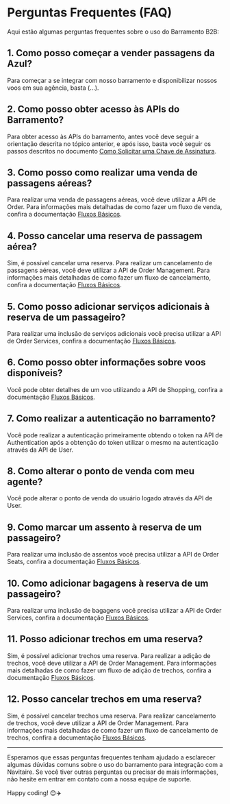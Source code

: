 # Perguntas Frequentes (FAQ)

Aqui estão algumas perguntas frequentes sobre o uso do Barramento B2B:

## 1. Como posso começar a vender passagens da Azul?

Para começar a se integrar com nosso barramento e disponibilizar nossos voos em sua agência, basta (...).

## 2. Como posso obter acesso às APIs do Barramento?

Para obter acesso às APIs do barramento, antes você deve seguir a orientação descrita no tópico anterior, e após isso, basta você seguir os passos descritos no documento [Como Solicitar uma Chave de Assinatura](/docs/pt-br/subscription-key/readme.md).

## 3. Como posso como realizar uma venda de passagens aéreas?

Para realizar uma venda de passagens aéreas, você deve utilizar a API de Order. Para informações mais detalhadas de como fazer um fluxo de venda, confira a documentação [Fluxos Básicos](/postman/middleware_b2b-release_golive.postman_collection.json).

## 4. Posso cancelar uma reserva de passagem aérea?

Sim, é possível cancelar uma reserva.
Para realizar um cancelamento de passagens aéreas, você deve utilizar a API de Order Management. Para informações mais detalhadas de como fazer um fluxo de cancelamento, confira a documentação [Fluxos Básicos](/postman/middleware_b2b-release_golive.postman_collection.json).

## 5. Como posso adicionar serviços adicionais à reserva de um passageiro?

Para realizar uma inclusão de serviços adicionais você precisa utilizar a API de Order Services, confira a documentação [Fluxos Básicos](/postman/middleware_b2b-release_golive.postman_collection.json).

## 6. Como posso obter informações sobre voos disponíveis?

Você pode obter detalhes de um voo utilizando a API de Shopping, confira a documentação [Fluxos Básicos](/postman/middleware_b2b-release_golive.postman_collection.json).

## 7. Como realizar a autenticação no barramento?

Você pode realizar a autenticação primeiramente obtendo o token na API de Authentication após a obtenção do token utilizar o mesmo na autenticação através da API de User.

## 8. Como alterar o ponto de venda com meu agente?

Você pode alterar o ponto de venda do usuário logado através da API de User.

## 9. Como marcar um assento à reserva de um passageiro?

Para realizar uma inclusão de assentos você precisa utilizar a API de Order Seats, confira a documentação [Fluxos Básicos](/postman/middleware_b2b-release_golive.postman_collection.json).

## 10. Como adicionar bagagens à reserva de um passageiro?

Para realizar uma inclusão de bagagens você precisa utilizar a API de Order Services, confira a documentação [Fluxos Básicos](/postman/middleware_b2b-release_golive.postman_collection.json).

## 11. Posso adicionar trechos em uma reserva?

Sim, é possível adicionar trechos uma reserva.
Para realizar a adição de trechos, você deve utilizar a API de Order Management. Para informações mais detalhadas de como fazer um fluxo de adição de trechos, confira a documentação [Fluxos Básicos](/postman/middleware_b2b-release_golive.postman_collection.json).

## 12. Posso cancelar trechos em uma reserva?

Sim, é possível cancelar trechos uma reserva.
Para realizar cancelamento de trechos, você deve utilizar a API de Order Management. Para informações mais detalhadas de como fazer um fluxo de cancelamento de trechos, confira a documentação [Fluxos Básicos](/postman/middleware_b2b-release_golive.postman_collection.json).

---

Esperamos que essas perguntas frequentes tenham ajudado a esclarecer algumas dúvidas comuns sobre o uso do barramento para integração com a Navitaire. Se você tiver outras perguntas ou precisar de mais informações, não hesite em entrar em contato com a nossa equipe de suporte.

Happy coding! 😊✈️
